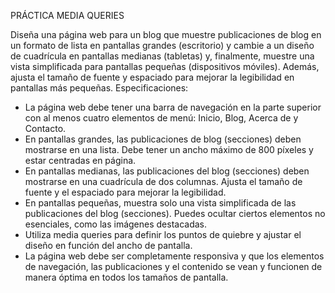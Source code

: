 PRÁCTICA MEDIA QUERIES


Diseña una página web para un blog que muestre publicaciones de blog en un formato de lista en pantallas grandes (escritorio) y cambie a un diseño de cuadrícula en pantallas medianas (tabletas) y, finalmente, muestre una vista simplificada para pantallas pequeñas (dispositivos móviles). Además, ajusta el tamaño de fuente y espaciado para mejorar la legibilidad en pantallas más pequeñas.
Especificaciones:
- La página web debe tener una barra de navegación en la parte superior con al menos cuatro elementos de menú: Inicio, Blog, Acerca de y Contacto.
- En pantallas grandes, las publicaciones de blog (secciones) deben mostrarse en una lista. Debe tener un ancho máximo de 800 píxeles y estar centradas en página.
- En pantallas medianas, las publicaciones del blog (secciones) deben mostrarse en una cuadrícula de dos columnas. Ajusta el tamaño de fuente y el espaciado para mejorar la legibilidad.
- En pantallas pequeñas, muestra solo una vista simplificada de las publicaciones del blog (secciones). Puedes ocultar ciertos elementos no esenciales, como las imágenes destacadas.
- Utiliza media queries para definir los puntos de quiebre y ajustar el diseño en función del ancho de pantalla.
- La página web debe ser completamente responsiva y que los elementos de navegación, las publicaciones y el contenido se vean y funcionen de manera óptima en todos los tamaños de pantalla.